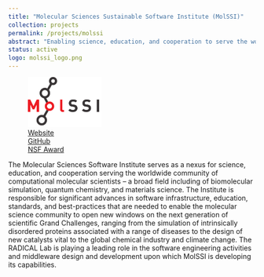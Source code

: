 ```yaml
---
title: "Molecular Sciences Sustainable Software Institute (MolSSI)"
collection: projects
permalink: /projects/molssi
abstract: "Enabling science, education, and cooperation to serve the worldwide community of computational molecular scientists."
status: active
logo: molssi_logo.png
---
```


<div class="project-description">
	<figure>
		<img src="../images/projects/molssi_main_logo.png" width="150">
		<figcaption>
			<a href="https://molssi.org">
				<i class="fas fa-home"></i> Website
			</a>
			<br>
			<a href="https://github.com/MolSSI">
				<i class="fab fa-github"></i> GitHub
			</a>
			<br>
			<a href="https://www.nsf.gov/awardsearch/showAward?AWD_ID=1547580">
				<i class="fas fa-award"></i> NSF Award
			</a>
		</figcaption>
	</figure>
	The Molecular Sciences Software Institute serves as a nexus for science, education, and cooperation serving the worldwide community of computational molecular scientists – a broad field including of biomolecular simulation, quantum chemistry, and materials science. The Institute is responsible for significant advances in software infrastructure, education, standards, and best-practices that are needed to enable the molecular science community to open new windows on the next generation of scientific Grand Challenges, ranging from the simulation of intrinsically disordered proteins associated with a range of diseases to the design of new catalysts vital to the global chemical industry and climate change. The RADICAL Lab is playing a leading role in the software engineering activities and middleware design and development upon which MolSSI is developing its capabilities.
</div>